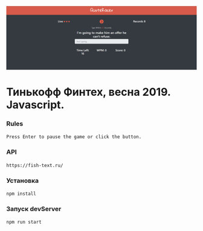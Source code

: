 

![alt text](https://github.com/Talgat18/js-nsk-spring-19/blob/typeracer/typerace/screenshot.PNG)


# Тинькофф Финтех, весна 2019. Javascript.  

### Rules

```
Press Enter to pause the game or click the button.
```

### API

```
https://fish-text.ru/
```

### Установка

```
npm install
```

### Запуск devServer

```
npm run start
```

